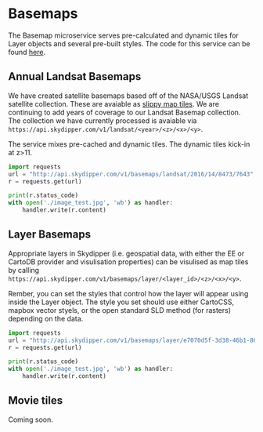 # Basemaps

The Basemap microservice serves pre-calculated and dynamic tiles for Layer objects and several pre-built styles.
The code for this service can be found [here](https://github.com/Skydipper/Basemaps).

## Annual Landsat Basemaps

We have created satellite basemaps based off of the NASA/USGS Landsat satellite collection. These are avaiable as [slippy map tiles](https://wiki.openstreetmap.org/wiki/Slippy_map_tilenames).
We are continuing to add years of coverage to our Landsat Basemap collection. The collection we have currently processed
is avaiable via `https://api.skydipper.com/v1/landsat/<year>/<z>/<x>/<y>`.

The service mixes pre-cached and dynamic tiles. The dynamic tiles kick-in at z>11.


```python
import requests
url = "http://api.skydipper.com/v1/basemaps/landsat/2016/14/8473/7643"
r = requests.get(url)

print(r.status_code)
with open('./image_test.jpg', 'wb') as handler:
    handler.write(r.content)
```

## Layer Basemaps

Appropriate layers in Skydipper (i.e. geospatial data, with either the EE or CartoDB provider and visulisation properties)
can be visulised as map tiles by calling `https://api.skydipper.com/v1/basemaps/layer/<layer_id>/<z>/<x>/<y>`.

<aside class="notice">
Rember, you can set the styles that control how the layer will appear using inside the Layer object. The style you set
should use either CartoCSS, mapbox vector styels, or the open standard SLD method (for rasters) depending on the data.
</aside>

```python
import requests
url = "http://api.skydipper.com/v1/basemaps/layer/e7070d5f-3d38-46b1-86eb-e98782da55dd/14/8473/7643"
r = requests.get(url)

print(r.status_code)
with open('./image_test.jpg', 'wb') as handler:
    handler.write(r.content)
```

## Movie tiles

Coming soon.